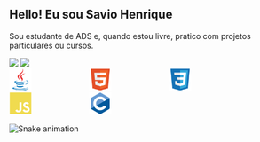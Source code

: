 ## Hello! Eu sou Savio Henrique

<!-- Sobre mim -->
Sou estudante de ADS e, quando estou livre, pratico com projetos particulares ou cursos.

<!-- Cartões de estatísticas -->
<div align="left">
  
  <!-- Cartão de estatísticas -->
  <img height="180em" src="https://github-readme-stats.vercel.app/api?username=Savio123d&show_icons=true&theme=dark&include_all_commits=true&count_private=true&bg_color=000000&title_color=00FF00&text_color=00FF00"/>
  
  <!-- Cartão de linguagens mais usadas -->
  <img height="180em" src="https://github-readme-stats.vercel.app/api/top-langs/?username=Savio123d&layout=compact&theme=dark&bg_color=000000&title_color=00FF00&text_color=00FF00"/>
  
</div>

<div align="left">
  <img src="imagens/java-original.svg" alt="Java" width="40" height="40" style="margin-right: 100px;" />
  <img src="imagens/html5-original.svg" alt="HTML" width="40" height="40" style="margin-right: 100px;" />
  <img src="imagens/css3-original.svg" alt="CSS" width="40" height="40" style="margin-right: 100px;" />
  <img src="imagens/javascript-plain.svg" alt="JavaScript" width="40" height="40" style="margin-right: 100px;" />
  <img src="imagens/c-original.svg" alt="C" width="40" height="40" />
</div>

![Snake animation](https://github.com/Savio123d/Savio123d/blob/output/dist/github-contribution-grid-snake.svg)






